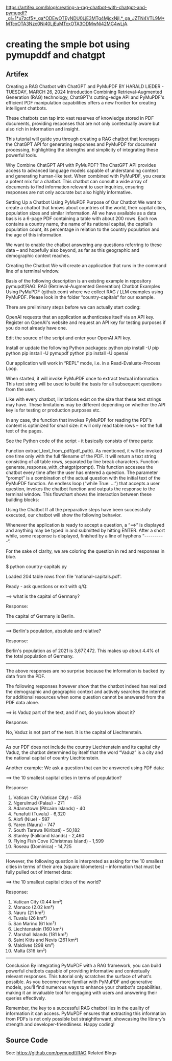 https://artifex.com/blog/creating-a-rag-chatbot-with-chatgpt-and-pymupdf?_gl=1*u7zcf5*_ga*ODEwOTEyNDU0LjE3MTg4MjcxNjI.*_ga_JZTN4VTL9M*MTcxOTA3Nzc0Ni40LjEuMTcxOTA3ODMwNi42MC4wLjA.

# creating the smple bot using pymupddf and chatgpt

## Artifex

Creating a RAG Chatbot with ChatGPT and PyMuPDF
BY HARALD LIEDER - TUESDAY, MARCH 26, 2024
Introduction
Combining Retrieval-Augmented Generation (RAG) technology, ChatGPT's cutting-edge API and PyMuPDF's efficient PDF manipulation capabilities offers a new frontier for creating intelligent chatbots.

These chatbots can tap into vast reserves of knowledge stored in PDF documents, providing responses that are not only contextually aware but also rich in information and insight.

This tutorial will guide you through creating a RAG chatbot that leverages the ChatGPT API for generating responses and PyMuPDF for document processing, highlighting the strengths and simplicity of integrating these powerful tools.

Why Combine ChatGPT API with PyMuPDF?
The ChatGPT API provides access to advanced language models capable of understanding context and generating human-like text. When combined with PyMuPDF, you create a potent mix for a chatbot. This chatbot can consult a wide array of documents to find information relevant to user inquiries, ensuring responses are not only accurate but also highly informative.

Setting Up a Chatbot Using PyMuPDF
Purpose of Our Chatbot
We want to create a chatbot that knows about countries of the world, their capital cities, population sizes and similar information. All we have available as a data basis is a 6-page PDF containing a table with about 200 rows. Each row contains a country name, the name of its national capital, the capital’s population count, its percentage in relation to the country population and the age of this information.

We want to enable the chatbot answering any questions referring to these data – and hopefully also beyond, as far as this geographic and demographic context reaches.

Creating the Chatbot
We will create an application that runs in the command line of a terminal window.

Basis of the following description is an existing example in repository pymupdf/RAG: RAG (Retrieval-Augmented Generation) Chatbot Examples Using PyMuPDF (github.com) where we collect RAG / LLM examples using PyMuPDF. Please look in the folder “country-capitals“ for our example.

There are preliminary steps before we can actually start coding:

OpenAI requests that an application authenticates itself via an API key. Register on OpenAI's website and request an API key for testing purposes if you do not already have one.
 
Edit the source of the script and enter your OpenAI API key.
 
Install or update the following Python packages:
python pip install -U pip
python pip install -U pymupdf
python pip install -U openai
 

Our application will work in “REPL” mode, i.e. in a Read-Evaluate-Process Loop.

When started, it will invoke PyMuPDF once to extract textual information. This text string will be used to build the basis for all subsequent questions from the user.

Like with every chatbot, limitations exist on the size that these text strings may have. These limitations may be different depending on whether the API key is for testing or production purposes etc.

In any case, the function that invokes PyMuPDF for reading the PDF’s content is optimized for small size: it will only read table rows – not the full text of the pages.

See the Python code of the script  - it basically consists of three parts:

Function extract_text_from_pdf(pdf_path).
As mentioned, it will be invoked one time only with the full filename of the PDF. It will return a text string consisting of all table rows, separated by line break characters.
Function generate_response_with_chatgpt(prompt).
This function accesses the chatbot every time after the user has entered a question. The parameter “prompt” is a combination of the actual question with the initial text of the PyMuPDF function.
An endless loop (“while True: …”) that accepts a user question, invokes the chatbot function and outputs the response to the terminal window.
This flowchart shows the interaction between these building blocks:


Using the Chatbot
If all the preparative steps have been successfully executed, our chatbot will show the following behavior.

Whenever the application is ready to accept a question, a “==>” is displayed and anything may be typed in and submitted by hitting ENTER. After a short while, some response is displayed, finished by a line of hyphens  “----------“.

For the sake of clarity, we are coloring the question in red and responses in blue.

$ python country-capitals.py

Loaded 204 table rows from file 'national-capitals.pdf'.

Ready - ask questions or exit with q/Q:

==> what is the capital of Germany?

Response:

The capital of Germany is Berlin.

----------

==> Berlin's population, absolute and relative?

Response:

Berlin's population as of 2021 is 3,677,472. This makes up about 4.4% of the total population of Germany.

----------

The above responses are no surprise because the information is backed by data from the PDF.

The following responses however show that the chatbot indeed has realized the demographic and geographic context and actively searches the internet for additional resources when some question cannot be answered from the PDF data alone.

==> is Vaduz part of the text, and if not, do you know about it?

Response:

No, Vaduz is not part of the text. It is the capital of Liechtenstein.

----------

As our PDF does not include the country Liechtenstein and its capital city Vaduz, the chatbot determined by itself that the word “Vaduz” is a city and the national capital of country Liechtenstein.

Another example: We ask a question that can be answered using PDF data:

==> the 10 smallest capital cities in terms of population?

Response:

1. Vatican City (Vatican City) - 453
2. Ngerulmud (Palau) - 271
3. Adamstown (Pitcairn Islands) - 40
4. Funafuti (Tuvalu) - 6,320
5. Alofi (Niue) - 597
6. Yaren (Nauru) - 747
7. South Tarawa (Kiribati) - 50,182
8. Stanley (Falkland Islands) - 2,460
9. Flying Fish Cove (Christmas Island) - 1,599
10. Roseau (Dominica) - 14,725

----------

However, the following question is interpreted as asking for the 10 smallest cities in terms of their area (square kilometers) – information that must be fully pulled out of internet data:

==> the 10 smallest capital cities of the world?

Response:

1. Vatican City (0.44 km²)
2. Monaco (2.02 km²)
3. Nauru (21 km²)
4. Tuvalu (26 km²)
5. San Marino (61 km²)
6. Liechtenstein (160 km²)
7. Marshall Islands (181 km²)
8. Saint Kitts and Nevis (261 km²)
9. Maldives (298 km²)
10. Malta (316 km²)

----------

Conclusion
By integrating PyMuPDF with a RAG framework, you can build powerful chatbots capable of providing informative and contextually relevant responses. This tutorial only scratches the surface of what's possible. As you become more familiar with PyMuPDF and generative models, you'll find numerous ways to enhance your chatbot's capabilities, making it an invaluable tool for engaging with users and answering their queries effectively.

Remember, the key to a successful RAG chatbot lies in the quality of information it can access. PyMuPDF ensures that extracting this information from PDFs is not only possible but straightforward, showcasing the library's strength and developer-friendliness. Happy coding!

 
## Source Code
See: https://github.com/pymupdf/RAG
Related Blogs 


